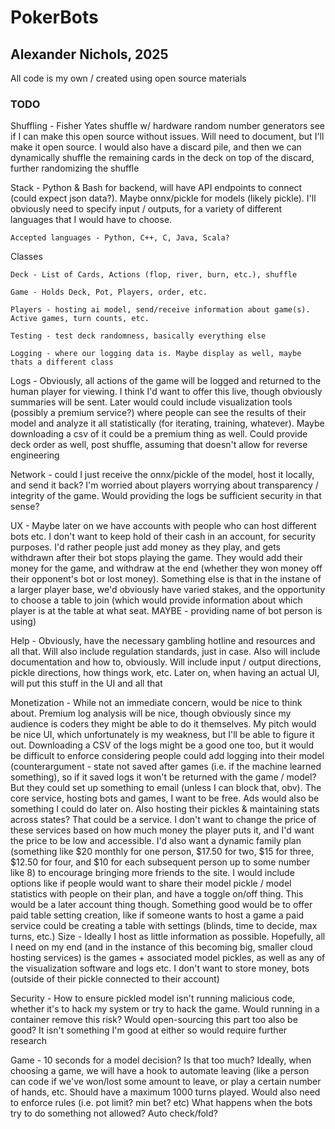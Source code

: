 # PokerBots

## Alexander Nichols, 2025

All code is my own / created using open source materials

### TODO

Shuffling - Fisher Yates shuffle w/ hardware random number generators see if I can make this open source without issues. Will need to document, but I'll make it open source. I would also have a discard pile, and then we can dynamically shuffle the remaining cards in the deck on top of the discard, further randomizing the shuffle

Stack - Python & Bash for backend, will have API endpoints to connect (could expect json data?). Maybe onnx/pickle for models (likely pickle). I'll obviously need to specify input / outputs, for a variety of different languages that I would have to choose.

    Accepted languages - Python, C++, C, Java, Scala? 

Classes 

    Deck - List of Cards, Actions (flop, river, burn, etc.), shuffle

    Game - Holds Deck, Pot, Players, order, etc.

    Players - hosting ai model, send/receive information about game(s). Active games, turn counts, etc.

    Testing - test deck randomness, basically everything else

    Logging - where our logging data is. Maybe display as well, maybe thats a different class

Logs - Obviously, all actions of the game will be logged and returned to the human player for viewing. I think I'd want to offer this live, though obviously summaries will be sent. Later would could include visualization tools (possibly a premium service?) where people can see the results of their model and analyze it all statistically (for iterating, training, whatever). Maybe downloading a csv of it could be a premium thing as well. Could provide deck order as well, post shuffle, assuming that doesn't allow for reverse engineering

Network - could I just receive the onnx/pickle of the model, host it locally, and send it back? I'm worried about players worrying about transparency / integrity of the game. Would providing the logs be sufficient security in that sense?

UX - Maybe later on we have accounts with people who can host different bots etc. I don't want to keep hold of their cash in an account, for security purposes. I'd rather people just add money as they play, and gets withdrawn after their bot stops playing the game. They would add their money for the game, and withdraw at the end (whether they won money off their opponent's bot or lost money). Something else is that in the instane of a larger player base, we'd obviously have varied stakes, and the opportunity to choose a table to join (which would provide information about which player is at the table at what seat. MAYBE - providing name of bot person is using)

Help - Obviously, have the necessary gambling hotline and resources and all that. Will also include regulation standards, just in case. Also will include documentation and how to, obviously. Will include input / output directions, pickle directions, how things work, etc. Later on, when having an actual UI, will put this stuff in the UI and all that

Monetization - While not an immediate concern, would be nice to think about. Premium log analysis will be nice, though obviously since my audience is coders they might be able to do it themselves. My pitch would be nice UI, which unfortunately is my weakness, but I'll be able to figure it out. Downloading a CSV of the logs might be a good one too, but it would be difficult to enforce considering people could add logging into their model (counterargument - state not saved after games (i.e. if the machine learned something), so if it saved logs it won't be returned with the game / model? But they could set up something to email (unless I can block that, obv). The core service, hosting bots and games, I want to be free. Ads would also be something I could do later on. Also hosting their pickles & maintaining stats across states? That could be a service. I don't want to change the price of these services based on how much money the player puts it, and I'd want the price to be low and accessible. I'd also want a dynamic family plan (something like $20 monthly for one person, $17.50 for two, $15 for three, $12.50 for four, and $10 for each subsequent person up to some number like 8) to encourage bringing more friends to the site. I would include options like if people would want to share their model pickle / model statistics with people on their plan, and have a toggle on/off thing. This would be a later account thing though. Something good would be to offer paid table setting creation, like if someone wants to host a game a paid service could be creating a table with settings (blinds, time to decide, max turns, etc.)
Size - Ideally I host as little information as possible. Hopefully, all I need on my end (and in the instance of this becoming big, smaller cloud hosting services) is the games + associated model pickles, as well as any of the visualization software and logs etc. I don't want to store money, bots (outside of their pickle connected to their account)

Security - How to ensure pickled model isn't running malicious code, whether it's to hack my system or try to hack the game. Would running in a container remove this risk? Would open-sourcing this part too also be good? It isn't something I'm good at either so would require further research

Game - 10 seconds for a model decision? Is that too much? Ideally, when choosing a game, we will have a hook to automate leaving (like a person can code if we've won/lost some amount to leave, or play a certain number of hands, etc. Should have a maximum 1000 turns played. Would also need to enforce rules (i.e. pot limit? min bet? etc) What happens when the bots try to do something not allowed? Auto check/fold?
